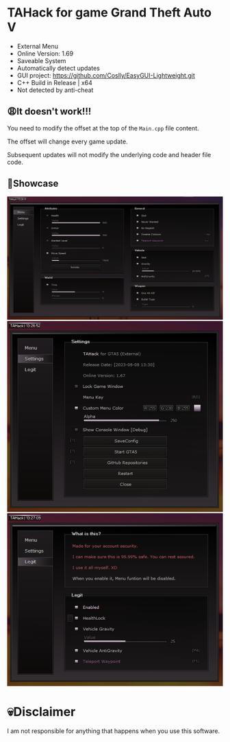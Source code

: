 # TAHack for game Grand Theft Auto V
- External Menu
- Online Version: 1.69
- Saveable System
- Automatically detect updates
- GUI project: https://github.com/Coslly/EasyGUI-Lightweight.git
- C++ Build in Release | x64
- Not detected by anti-cheat
## 😩It doesn't work!!!
You need to modify the offset at the top of the `Main.cpp` file content.

The offset will change every game update.

Subsequent updates will not modify the underlying code and header file code.
## 🤩Showcase
![image](https://github.com/Coslly/TaHack/blob/main/ShowImage1.png?raw=true)
![image](https://github.com/Coslly/TaHack/blob/main/ShowImage2.png?raw=true)
![image](https://github.com/Coslly/TaHack/blob/main/ShowImage3.png?raw=true)
# 💀Disclaimer
I am not responsible for anything that happens when you use this software.

